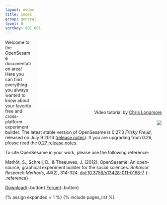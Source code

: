 ```yaml
---
layout: osdoc
title: Index
group: general
level: 0
sortkey: 001.001
---
```


<div style='float:right;margin-left:16px;text-align:right;'>
	<div class='video'>
		<iframe width="400" height="225" src="//www.youtube.com/embed/-zMH65re1m0" frameborder="0" allowfullscreen></iframe>
		<br />
		<span class='vid-caption'>Video tutorial by <a href='http://www.chrislongmore.co.uk/' target='_blank'>Chris Longmore</a></span>
	</div>
	<br />
	<img src="/img/fig/fig1.1.1.png" />	
</div>

Welcome to the OpenSesame documentation area! Here you can find everything you always wanted to know about your favorite free and cross-platform experiment builder. The latest stable version of OpenSesame is 0.27.3 *Frisky Freud*, released on July 9 2013 ([release notes][]). If you are upgrading from 0.26, please read the [0.27 release notes][].

To cite OpenSesame in your work, please use the following reference:
	
Mathôt, S., Schreij, D., & Theeuwes, J. (2012). OpenSesame: An open-source, graphical experiment builder for the social sciences. *Behavior Research Methods*, *44*(2), 314-324. [doi:10.3758/s13428-011-0168-7](http://dx.doi.org/10.3758/s13428-011-0168-7)
{: .reference}

[Download][]{:.button}
[Forum][]{:.button}

<div id='index'>
{% assign expanded = 1 %}
{% include pages_list %}
</div>

[forum]: http://forum.cogsci.nl/
[0.27 release notes]: /notes/0.27
[release notes]: /notes/0.27.3
[download]: /getting-started/getting-opensesame/
